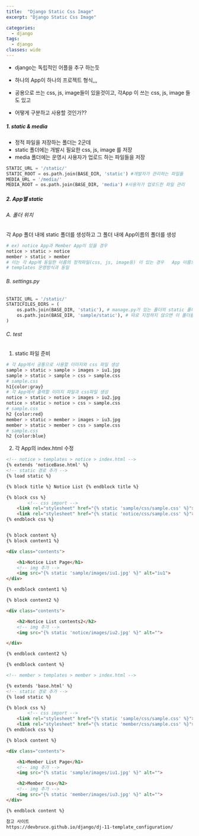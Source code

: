 ```yaml
---
title:  "Django Static Css Image"
excerpt: "Django Static Css Image"

categories:
  - django
tags:
  - django	
classes: wide 
---
```



- django는 독립적인 어플을 추구 하는듯	

- 하나의 App이 하나의 프로젝트 형식,,,	

- 공용으로 쓰는  css, js, image들이 있을것이고, 각App 이 쓰는  css, js, image 들도 있고	

- 어떻게 구분하고 사용할 것인가??	




##### 1. static & media	

- 정적 파일을 저장하는 폴더는 2군데	
- static 폴더에는 개발시 필요한 css, js, image 를 저장	
- media 폴더에는 운영시 사용자가 업로드 하는 파일들을 저장	
```python	
STATIC_URL = '/static/'	
STATIC_ROOT = os.path.join(BASE_DIR, 'static') #개발자가 관리하는 파일들 	
MEDIA_URL = '/media/'	
MEDIA_ROOT = os.path.join(BASE_DIR, 'media') #사용자가 업로드한 파일 관리	
```	

##### 2. App별 static	

###### A. 폴더 위치	

각 App 폴더 내에 static 폴더를 생성하고 그 폴더 내에 App이름의 폴더를 생성	

```bash	
# ex) notice App과 Member App이 있을 경우	
notice > static > notice	
member > static > member	
# 이는 각 App에 동일한 이름의 정적파일(css, js, image등) 이 있는 경우   App 이름으로 구분하여 오용을 방지 하기 위함이다,	
# templates 운영방식과 동일	
```	

###### B. settings.py	

```python	
STATIC_URL = '/static/'	
STATICFILES_DIRS = (	
    os.path.join(BASE_DIR, 'static'), # manage.py가 있는 폴더의 static 폴더 부터 App 내부의 static 폴더를 스캔	
    os.path.join(BASE_DIR, 'sample/static'), # 따로 지정하지 않으면 이 폴더를 인식 하지 못하기 때문에 지정	
)	
```	

###### C. test	



1) static 파일 준비	

```bash	
# 각 App에서 공통으로 사용할 이미지와 css 파일 생성	
sample > static > sample > images > iu1.jpg	
sample > static > sample > css > sample.css	
# sample.css	
h1{color:gray}	
# 각 App에서 출력할 이미지 파일과 css파일 생성	
notice > static > notice > images > iu2.jpg	
notice > static > notice > css > sample.css	
# sample.css	
h2 {color:red}	
member > static > member > images > iu3.jpg	
member > static > member > css > sample.css	
# sample.css	
h2 {color:blue}	
```	

2) 각 App의 index.html 수정	

```html	
<!-- notice > templates > notice > index.html -->	
{% extends 'noticeBase.html' %}	
<!-- static 경로 추가 -->	
{% load static %}	

{% block title %} Notice List {% endblock title %}	

{% block css %}	
		<!-- css import -->	
    <link rel="stylesheet" href="{% static 'sample/css/sample.css' %}"> 	
    <link rel="stylesheet" href="{% static 'notice/css/sample.css' %}">	
{% endblock css %}	


{% block content %}	
{% block content1 %}	

<div class="contents">	

    <h1>Notice List Page</h1>	
  	<!-- img 추가 -->	
    <img src="{% static 'sample/images/iu1.jpg' %}" alt="iu1">	
</div>	

{% endblock content1 %}	

{% block content2 %}	

<div class="contents">	

    <h2>Notice List contents2</h2>	
  	<!-- img 추가 -->	
    <img src="{% static 'notice/images/iu2.jpg' %}" alt="">	

</div>	

{% endblock content2 %}	

{% endblock content %}	
```	

```html	
<!-- member > templates > member > index.html -->	

{% extends 'base.html' %}	
<!-- static 경로 추가 -->	
{% load static %}	

{% block css %} 	
		<!-- css import -->	
    <link rel="stylesheet" href="{% static 'sample/css/sample.css' %}">	
    <link rel="stylesheet" href="{% static 'member/css/sample.css' %}">	
{% endblock css %}	

{% block content %}	

<div class="contents">	

    <h1>Member List Page</h1>	
  	<!-- img 추가 -->  	
    <img src="{% static 'sample/images/iu1.jpg' %}" alt="">	

    <h2>Member Css</h2>    	
  	<!-- img 추가 -->  	
    <img src="{% static 'member/images/iu3.jpg' %}" alt="">	
</div>	

{% endblock content %}	
```	









```html	
참고 사이트	
https://devbruce.github.io/django/dj-11-template_configuration/	
```